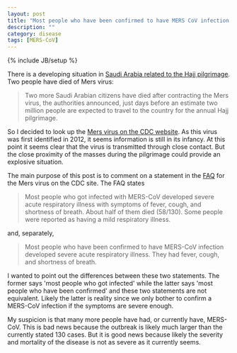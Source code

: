 ```yaml
---
layout: post
title: "Most people who have been confirmed to have MERS CoV infection developed severe acute respiratory illness"
description: ""
category: disease
tags: [MERS-CoV]
---
```

{% include JB/setup %}

There is a developing situation in [Saudi Arabia related to the Hajj pilgrimage](http://www.telegraph.co.uk/news/worldnews/middleeast/saudiarabia/10369437/Two-die-of-Mers-virus-in-Saudi-ahead-of-Hajj.html). 
Two people have died of Mers virus:

> Two more Saudi Arabian citizens have died after contracting the Mers virus, the authorities announced, just days before an estimate two million people are expected to travel to the country for the annual Hajj pilgrimage. 

So I decided to look up the [Mers virus on the CDC website](http://www.cdc.gov/coronavirus/mers/). 
As this virus was first identified in 2012, it seems information is still in its infancy. 
At this point it seems clear that the virus is transmitted through close contact. 
But the close proximity of the masses during the pilgrimage could provide an explosive situation. 

The main purpose of this post is to comment on a statement in the [FAQ](http://www.cdc.gov/coronavirus/mers/faq.html) for the Mers virus on the CDC site. 
The FAQ states

> Most people who got infected with MERS-CoV developed severe acute respiratory illness with symptoms of fever, cough, and shortness of breath. About half of them died (58/130). Some people were reported as having a mild respiratory illness.

and, separately,

> Most people who have been confirmed to have MERS-CoV infection developed severe acute respiratory illness. They had fever, cough, and shortness of breath.

I wanted to point out the differences between these two statements. The former says 'most people who got infected' while the latter says 'most people who have been confirmed' and these two statements are not equivalent. Likely the latter is reality since we only bother to confirm a MERS-CoV infection if the symptoms are severe enough. 

My suspicion is that many more people have had, or currently have, MERS-CoV. This is bad news because the outbreak is likely much larger than the currently stated 130 cases. But it is good news because likely the severity and mortality of the disease is not as severe as it currently seems. 

